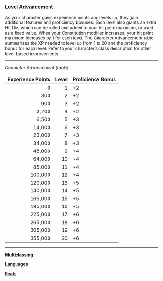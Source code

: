 ### Level Advancement

As your character gains experience points and levels up, they gain additional features and proficiency bonuses.
Each level also grants an extra Hit Die, which can be rolled and added to your hit point maximum, or used as a fixed value.
When your Constitution modifier increases, your hit point maximum increases by 1 for each level.
The Character Advancement table summarizes the XP needed to level up from 1 to 20 and the proficiency bonus for each level.
Refer to your character’s class description for other level-based improvements.

___
<!-- markdownlint-disable-next-line no-emphasis-as-heading -->
_Character Advancement (table)_

| Experience Points | Level | Proficiency Bonus |
|------------------:|------:|:------------------|
|                 0 |     1 | +2                |
|               300 |     2 | +2                |
|               900 |     3 | +2                |
|             2,700 |     4 | +2                |
|             6,500 |     5 | +3                |
|            14,000 |     6 | +3                |
|            23,000 |     7 | +3                |
|            34,000 |     8 | +3                |
|            48,000 |     9 | +4                |
|            64,000 |    10 | +4                |
|            85,000 |    11 | +4                |
|           100,000 |    12 | +4                |
|           120,000 |    13 | +5                |
|           140,000 |    14 | +5                |
|           165,000 |    15 | +5                |
|           195,000 |    16 | +5                |
|           225,000 |    17 | +6                |
|           265,000 |    18 | +6                |
|           305,000 |    19 | +6                |
|           355,000 |    20 | +6                |

___

[**Multiclassing**](./Multiclassing.md)

[**Languages**](./Languages.md)

[**Feats**](./Feats.md)
